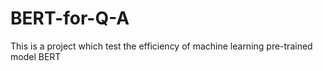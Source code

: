 # BERT-for-Q-A
This is a project which test the efficiency of machine learning pre-trained model BERT
